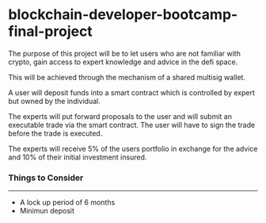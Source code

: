 # blockchain-developer-bootcamp-final-project

The purpose of this project will be to let users who are not familiar with crypto, gain access to expert knowledge and advice in the defi space.

This will be achieved through the mechanism of a shared multisig wallet.

A user will deposit funds into a smart contract which is controlled by expert but owned by the individual.

The experts will put forward proposals to the user and will submit an executable trade via the smart contract. The user will have to sign the trade before the trade is executed.

The experts will receive 5% of the users portfolio in exchange for the advice and 10% of their initial investment insured.



### Things to Consider
-----------------------
- A lock up period of 6 months
- Minimun deposit
